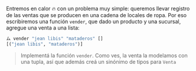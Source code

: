 Entremos en calor :fire: con un problema muy simple: queremos llevar registro de las ventas que se producen en una cadena de locales de ropa. Por eso escribiremos una función `vender`, que dado un producto y una sucursal, agregue una venta a una lista: 

```haskell
ム vender "jean libis" "mataderos" []
[("jean libis", "mataderos")]
```

> Implementá la función `vender`. Como ves, la venta la modelamos con una tupla, así que además creá un sinónimo de tipos para `Venta`


